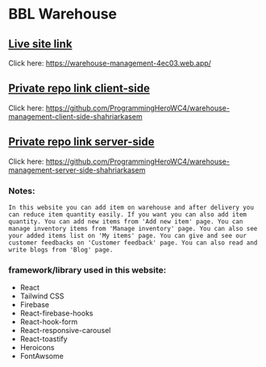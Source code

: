 # BBL Warehouse

## [Live site link](https://warehouse-management-4ec03.web.app/)
Click here: https://warehouse-management-4ec03.web.app/

## [Private repo link client-side](https://github.com/ProgrammingHeroWC4/warehouse-management-client-side-shahriarkasem)
Click here: https://github.com/ProgrammingHeroWC4/warehouse-management-client-side-shahriarkasem

## [Private repo link server-side](https://github.com/ProgrammingHeroWC4/warehouse-management-server-side-shahriarkasem)
Click here: https://github.com/ProgrammingHeroWC4/warehouse-management-server-side-shahriarkasem 

### Notes: 
`In this website you can add item on warehouse and after delivery you can reduce item quantity easily. If you want you can also add item quantity. You can add new items from 'Add new item' page. You can manage inventory items from 'Manage inventory' page. You can also see your added items list on 'My items' page. You can give and see our customer feedbacks on 'Customer feedback' page. You can also read and write blogs from 'Blog' page.`

### framework/library used in this website:
* React
* Tailwind CSS
* Firebase
* React-firebase-hooks
* React-hook-form
* React-responsive-carousel
* React-toastify
* Heroicons
* FontAwsome